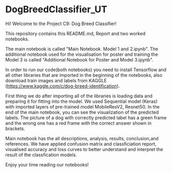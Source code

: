# DogBreedClassifier_UT

Hi! Welcome to the Project C9: Dog Breed Classifier!

This repository contains this README.md,  Report and two worked notebooks.

The main notebook is called "Main Notebook. Model 1 and 2.ipynb".
The additional notebook used for the visualisation for poster and training the Model 3 is called "Additional Notebook for Poster and Model 3.ipynb".

In order to run our code(both notebooks) you need to install Tensorflow and all other libraries that are imported in the beginning of the notebooks, also download train images and labels from KAGGLE (https://www.kaggle.com/c/dog-breed-identification).

First thing we do after importing all of the libraries is loading data and preparing it for fitting into the model. 
We used Sequential model (Keras) with imported layers of pre-trained model MobileResV2, Resnet50. 
In the end of the main notebook, you can see the visualization of the predicted labels. The picture of a dog with correctly predicted label has a green frame and the wrong one has a red frame with the correct answer shown in brackets.

Main notebook has the all descriptions, analysis, results, conclusion,and references. We have applied confusion matrix and classficiation report, visualised accuracy and loss curves to better understand and interpret the result of the classfication models.

Enjoy your time reading our notebooks!
